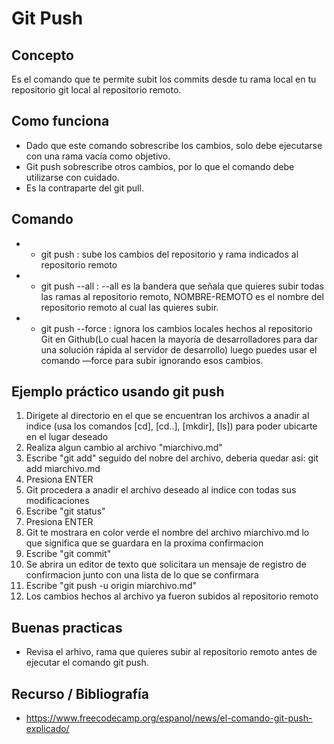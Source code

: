 # Git Push

## Concepto

Es el comando que te permite subit los commits desde tu rama local en tu repositorio git local al repositorio remoto.

## Como funciona

- Dado que este comando sobrescribe los cambios, solo debe ejecutarse con una rama vacía como objetivo.
- Git push sobrescribe otros cambios, por lo que el comando debe utilizarse con cuidado.
- Es la contraparte del git pull.

## Comando

+ - git push <nombre del repositorio> <nombre de la rama> : sube los cambios del repositorio y rama indicados al repositorio remoto
+ - git push --all <NOMBRE-REMOTO> : --all es la bandera que señala que quieres subir todas las ramas al repositorio remoto, NOMBRE-REMOTO es el nombre del repositorio remoto al cual las quieres subir.
+ - git push --force <NOMBRE-REMOTO> <RAMA-REMOTA> : ignora los cambios locales hechos al repositorio Git en Github(Lo cual hacen la mayoría de desarrolladores para dar una solución rápida al servidor de desarrollo) luego puedes usar el comando —force para subir ignorando esos cambios.

## Ejemplo práctico usando git push 

1. Dirigete al directorio en el que se encuentran los archivos a anadir al indice (usa los comandos [cd], [cd..], [mkdir], [ls]) para poder ubicarte en el lugar deseado
2. Realiza algun cambio al archivo "miarchivo.md"
3. Escribe "git add" seguido del nobre del archivo, deberia quedar asi: git add miarchivo.md
4. Presiona ENTER
5. Git procedera a anadir el archivo deseado al indice con todas sus modificaciones
6. Escribe "git status"
7. Presiona ENTER
8. Git te mostrara en color verde el nombre del archivo miarchivo.md lo que significa que se guardara en la proxima confirmacion
9. Escribe "git commit"
10. Se abrira un editor de texto que solicitara un mensaje de registro de confirmacion junto con una lista de lo que se confirmara
11. Escribe "git push -u origin miarchivo.md"
12. Los cambios hechos al archivo ya fueron subidos al repositorio remoto

## Buenas practicas

- Revisa el arhivo, rama que quieres subir al repositorio remoto antes de ejecutar el comando git push.

## Recurso / Bibliografía
- https://www.freecodecamp.org/espanol/news/el-comando-git-push-explicado/ 

